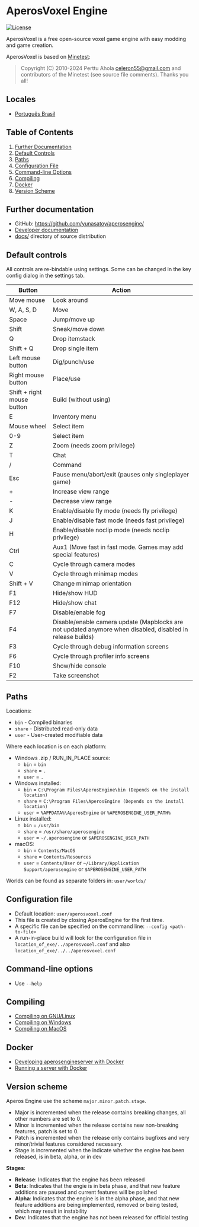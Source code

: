AperosVoxel Engine
==================

[![License](https://img.shields.io/badge/license-LGPLv2.1%2B-blue.svg)](https://www.gnu.org/licenses/old-licenses/lgpl-2.1.en.html)

AperosVoxel is a free open-source voxel game engine with easy modding and game creation.

AperosVoxel is based on [Minetest](https://minetest.net):

> Copyright (C) 2010-2024 Perttu Ahola <celeron55@gmail.com>
and contributors of the Minetest (see source file comments). 
Thanks you all!

Locales
-------
* [Português Brasil](docs/locales/pt_BR/)

Table of Contents
-----------------

1. [Further Documentation](#further-documentation)
2. [Default Controls](#default-controls)
3. [Paths](#paths)
4. [Configuration File](#configuration-file)
5. [Command-line Options](#command-line-options)
6. [Compiling](#compiling)
7. [Docker](#docker)
8. [Version Scheme](#version-scheme)


Further documentation
---------------------
- GitHub: https://github.com/yunasatoy/aperosengine/
- [Developer documentation](docs/locales/en/developing/)
- [docs/](docs/locales/en/) directory of source distribution

Default controls
----------------
All controls are re-bindable using settings.
Some can be changed in the key config dialog in the settings tab.

| Button                        | Action                                                         |
|-------------------------------|----------------------------------------------------------------|
| Move mouse                    | Look around                                                    |
| W, A, S, D                    | Move                                                           |
| Space                         | Jump/move up                                                   |
| Shift                         | Sneak/move down                                                |
| Q                             | Drop itemstack                                                 |
| Shift + Q                     | Drop single item                                               |
| Left mouse button             | Dig/punch/use                                                  |
| Right mouse button            | Place/use                                                      |
| Shift + right mouse button    | Build (without using)                                          |
| E                             | Inventory menu                                                 |
| Mouse wheel                   | Select item                                                    |
| 0-9                           | Select item                                                    |
| Z                             | Zoom (needs zoom privilege)                                    |
| T                             | Chat                                                           |
| /                             | Command                                                        |
| Esc                           | Pause menu/abort/exit (pauses only singleplayer game)          |
| +                             | Increase view range                                            |
| -                             | Decrease view range                                            |
| K                             | Enable/disable fly mode (needs fly privilege)                  |
| J                             | Enable/disable fast mode (needs fast privilege)                |
| H                             | Enable/disable noclip mode (needs noclip privilege)            |
| Ctrl                          | Aux1 (Move fast in fast mode. Games may add special features)  |
| C                             | Cycle through camera modes                                     |
| V                             | Cycle through minimap modes                                    |
| Shift + V                     | Change minimap orientation                                     |
| F1                            | Hide/show HUD                                                  |
| F12                           | Hide/show chat                                                 |
| F7                            | Disable/enable fog                                             |
| F4                            | Disable/enable camera update (Mapblocks are not updated anymore when disabled, disabled in release builds)  |
| F3                            | Cycle through debug information screens                        |
| F6                            | Cycle through profiler info screens                            |
| F10                           | Show/hide console                                              |
| F2                           | Take screenshot                                                |

Paths
-----
Locations:

* `bin`   - Compiled binaries
* `share` - Distributed read-only data
* `user`  - User-created modifiable data

Where each location is on each platform:

* Windows .zip / RUN_IN_PLACE source:
    * `bin`   = `bin`
    * `share` = `.`
    * `user`  = `.`
* Windows installed:
    * `bin`   = `C:\Program Files\AperosEngine\bin (Depends on the install location)`
    * `share` = `C:\Program Files\AperosEngine (Depends on the install location)`
    * `user`  = `%APPDATA%\AperosEngine` or `%APEROSENGINE_USER_PATH%`
* Linux installed:
    * `bin`   = `/usr/bin`
    * `share` = `/usr/share/aperosengine`
    * `user`  = `~/.aperosengine` or `$APEROSENGINE_USER_PATH`
* macOS:
    * `bin`   = `Contents/MacOS`
    * `share` = `Contents/Resources`
    * `user`  = `Contents/User` or `~/Library/Application Support/aperosengine` or `$APEROSENGINE_USER_PATH`

Worlds can be found as separate folders in: `user/worlds/`

Configuration file
------------------
- Default location:
    `user/aperosvoxel.conf`
- This file is created by closing AperosEngine for the first time.
- A specific file can be specified on the command line:
    `--config <path-to-file>`
- A run-in-place build will look for the configuration file in
    `location_of_exe/../aperosvoxel.conf` and also `location_of_exe/../../aperosvoxel.conf`

Command-line options
--------------------
- Use `--help`

Compiling
---------

- [Compiling on GNU/Linux](docs/locales/en/compiling/linux.md)
- [Compiling on Windows](docs/locales/en/compiling/windows.md)
- [Compiling on MacOS](docs/locales/en/compiling/macos.md)

Docker
------

- [Developing aperosengineserver with Docker](docs/locales/en/developing/docker.md)
- [Running a server with Docker](docs/locales/en/docker_server.md)

Version scheme
--------------
Aperos Engine use the scheme `major.minor.patch.stage`.

- Major is incremented when the release contains breaking changes, all other
numbers are set to 0.
- Minor is incremented when the release contains new non-breaking features,
patch is set to 0.
- Patch is incremented when the release only contains bugfixes and very
minor/trivial features considered necessary.
- Stage is incremented when the indicate whether the engine has been released, 
is in beta, alpha, or in dev

**Stages**:

- **Release**: Indicates that the engine has been released
- **Beta**: Indicates that the engie is in beta phase, and that new feature additions are paused and current features will be polished
- **Alpha**: Indicates that the engine is in the alpha phase, and that new feature additions are being implemented, removed or being tested, which may result in instability
- **Dev**: Indicates that the engine has not been released for official testing
